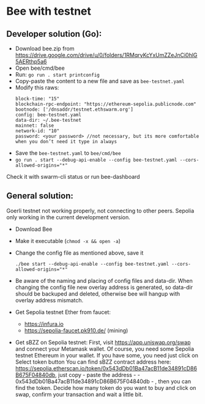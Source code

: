 # Bee with testnet

## Developer solution (Go):

- Download bee.zip from https://drive.google.com/drive/u/0/folders/1RMqryKcYxUmZZeJnCi0hlG5AERthp5a6 
- Open bee/cmd/bee
- Run: `go run . start printconfig`
- Copy-paste the content to a new file and save as `bee-testnet.yaml`
- Modify this raws:
    ```
    block-time: "15"
    blockchain-rpc-endpoint: "https://ethereum-sepolia.publicnode.com"
    bootnode: ['/dnsaddr/testnet.ethswarm.org']
    config: bee-testnet.yaml
    data-dir: ~/.bee-testnet
    mainnet: false
    network-id: "10"
    password: <your password> //not necessary, but its more comfortable when you don’t need it type in always
    ```
- Save the `bee-testnet.yaml` to `bee/cmd/bee`
- `go run . start --debug-api-enable --config bee-testnet.yaml --cors-allowed-origins="*"`

Check it with swarm-cli status or run bee-dashboard

## General solution:

Goerli testnet not working properly, not connecting to other peers. Sepolia only working in the current development version.

- Download Bee
- Make it executable (`chmod -x && open -a`)
- Change the config file as mentioned above, save it
    ```
    ./bee start --debug-api-enable --config bee-testnet.yaml --cors-allowed-origins="*"
    ```

- Be aware of the naming and placing of config files and data-dir. When changing the config file new overlay address is generated, so data-dir should be backuped and deleted, otherwise bee will hangup with overlay address mismatch.

- Get Sepolia testnet Ether from faucet: 
    - https://infura.io
    - https://sepolia-faucet.pk910.de/ (mining)

- Get sBZZ on Sepolia testnet:
    First, visit https://app.uniswap.org/swap and connect your Metamask wallet.
    Of course, you need some Sepolia testnet Ethereum in your wallet.
    If you have some, you need just click on Select token button
    You can find sBZZ contract address here: https://sepolia.etherscan.io/token/0x543dDb01Ba47acB11de34891cD86B675F04840db, just copy - paste the address - - 0x543dDb01Ba47acB11de34891cD86B675F04840db - , then you can find the token.
    Decide how many token do you want to buy and click on swap, confirm your transaction and wait a little bit.
